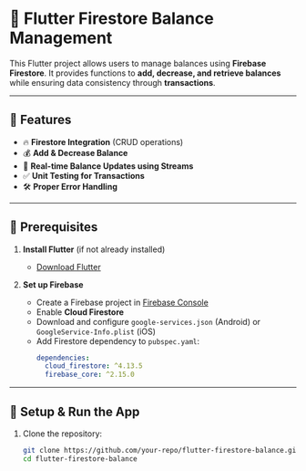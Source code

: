 # 📱 Flutter Firestore Balance Management

This Flutter project allows users to manage balances using **Firebase Firestore**. It provides functions to **add, decrease, and retrieve balances** while ensuring data consistency through **transactions**.

---

## 🚀 Features
- 🔥 **Firestore Integration** (CRUD operations)
- 💰 **Add & Decrease Balance**
- 📡 **Real-time Balance Updates using Streams**
- ✅ **Unit Testing for Transactions**
- 🛠️ **Proper Error Handling**

---

## 📌 Prerequisites

1. **Install Flutter** (if not already installed)  
   - [Download Flutter](https://flutter.dev/docs/get-started/install)

2. **Set up Firebase**
   - Create a Firebase project in [Firebase Console](https://console.firebase.google.com/)
   - Enable **Cloud Firestore**
   - Download and configure `google-services.json` (Android) or `GoogleService-Info.plist` (iOS)
   - Add Firestore dependency to `pubspec.yaml`:
     ```yaml
     dependencies:
       cloud_firestore: ^4.13.5
       firebase_core: ^2.15.0
     ```

---

## 🔧 Setup & Run the App

1. Clone the repository:
   ```bash
   git clone https://github.com/your-repo/flutter-firestore-balance.git
   cd flutter-firestore-balance
